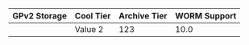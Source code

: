 |   GPv2 Storage  |  Cool Tier   |  Archive Tier  | WORM Support |
|-----------------|--------------|----------------|--------------|
|                 |   Value 2    | 123            |      10.0    |
